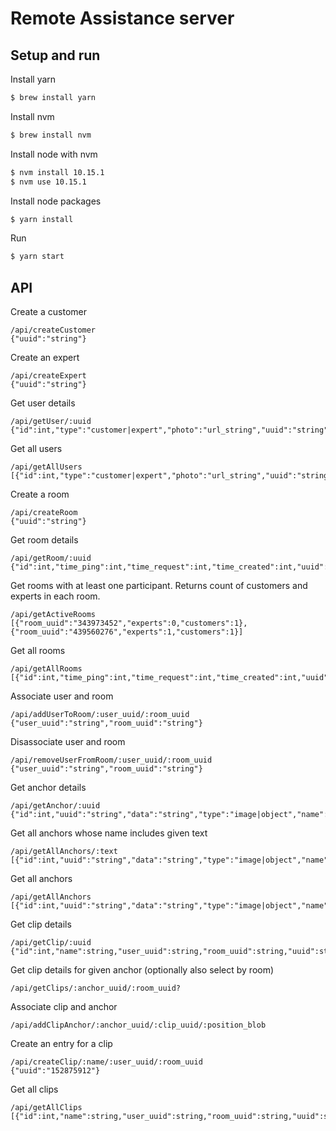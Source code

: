 Remote Assistance server
======================

Setup and run
------------

Install yarn
```bash
$ brew install yarn
```

Install nvm
```bash
$ brew install nvm
```

Install node with nvm
```bash
$ nvm install 10.15.1
$ nvm use 10.15.1
```

Install node packages
``` bash
$ yarn install
```

Run
``` bash
$ yarn start
```

API
------------

Create a customer
```
/api/createCustomer
{"uuid":"string"}
```

Create an expert 
```
/api/createExpert
{"uuid":"string"}
```

Get user details
```
/api/getUser/:uuid
{"id":int,"type":"customer|expert","photo":"url_string","uuid":"string","password":"","email":"email_string","name":"name_string"}
```

Get all users
```
/api/getAllUsers
[{"id":int,"type":"customer|expert","photo":"url_string","uuid":"string","password":"","email":"email_string","name":"name_string"}]
```

Create a room
```
/api/createRoom
{"uuid":"string"}
```

Get room details
```
/api/getRoom/:uuid
{"id":int,"time_ping":int,"time_request":int,"time_created":int,"uuid":"string"}
```

Get rooms with at least one participant. Returns count of customers and experts in each room.
```
/api/getActiveRooms
[{"room_uuid":"343973452","experts":0,"customers":1},{"room_uuid":"439560276","experts":1,"customers":1}]
```

Get all rooms
```
/api/getAllRooms
[{"id":int,"time_ping":int,"time_request":int,"time_created":int,"uuid":"string"}]
```

Associate user and room
```
/api/addUserToRoom/:user_uuid/:room_uuid
{"user_uuid":"string","room_uuid":"string"}
```

Disassociate user and room
```
/api/removeUserFromRoom/:user_uuid/:room_uuid
{"user_uuid":"string","room_uuid":"string"}
```

Get anchor details
```
/api/getAnchor/:uuid
{"id":int,"uuid":"string","data":"string","type":"image|object","name":"string"}

```

Get all anchors whose name includes given text 
```
/api/getAllAnchors/:text
[{"id":int,"uuid":"string","data":"string","type":"image|object","name":"string"}]
```

Get all anchors
```
/api/getAllAnchors
[{"id":int,"uuid":"string","data":"string","type":"image|object","name":"string"}]
```

Get clip details
```
/api/getClip/:uuid
{"id":int,"name":string,"user_uuid":string,"room_uuid":string,"uuid":string}
```

Get clip details for given anchor (optionally also select by room)
```
/api/getClips/:anchor_uuid/:room_uuid?

```

Associate clip and anchor
```
/api/addClipAnchor/:anchor_uuid/:clip_uuid/:position_blob

```

Create an entry for a clip
```
/api/createClip/:name/:user_uuid/:room_uuid
{"uuid":"152875912"}
```

Get all clips
```
/api/getAllClips
[{"id":int,"name":string,"user_uuid":string,"room_uuid":string,"uuid":string}]
```

